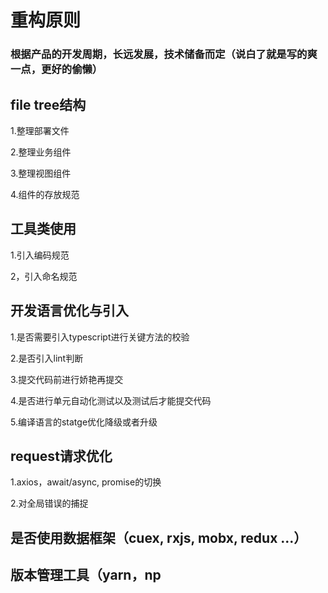 # 重构原则

### 根据产品的开发周期，长远发展，技术储备而定（说白了就是写的爽一点，更好的偷懒）

## file tree结构

  1.整理部署文件

  2.整理业务组件
  
  3.整理视图组件
  
  4.组件的存放规范

## 工具类使用

  1.引入编码规范
  
  2，引入命名规范

## 开发语言优化与引入

  1.是否需要引入typescript进行关键方法的校验
  
  2.是否引入lint判断
  
  3.提交代码前进行娇艳再提交
  
  4.是否进行单元自动化测试以及测试后才能提交代码
  
  5.编译语言的statge优化降级或者升级

## request请求优化

  1.axios，await/async, promise的切换
  
  2.对全局错误的捕捉

## 是否使用数据框架（cuex, rxjs, mobx, redux ...）

## 版本管理工具（yarn，np
